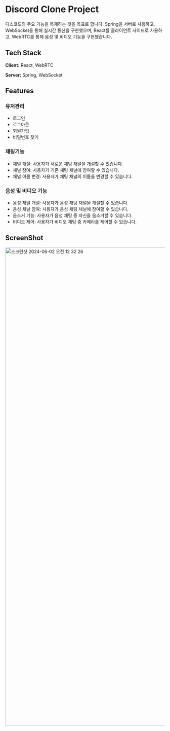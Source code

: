 # Discord Clone Project

디스코드의 주요 기능을 복제하는 것을 목표로 합니다. Spring을 서버로 사용하고, WebSocket을 통해 실시간 통신을 구현했으며, React를 클라이언트 사이드로 사용하고, WebRTC를 통해 음성 및 비디오 기능을 구현했습니다.


## Tech Stack

**Client:** React, WebRTC

**Server:** Spring, WebSocket


## Features

### 유저관리
- 로그인
- 로그아웃
- 회원가입
- 비밀번호 찾기

### 채팅기능 

- 채널 개설: 사용자가 새로운 채팅 채널을 개설할 수 있습니다.
- 채널 참여: 사용자가 기존 채팅 채널에 참여할 수 있습니다.
- 채널 이름 변경: 사용자가 채팅 채널의 이름을 변경할 수 있습니다.

### 음성 및 비디오 기능

- 음성 채널 개설: 사용자가 음성 채팅 채널을 개설할 수 있습니다.
- 음성 채널 참여: 사용자가 음성 채팅 채널에 참여할 수 있습니다.
- 음소거 기능: 사용자가 음성 채팅 중 자신을 음소거할 수 있습니다.
- 비디오 제어: 사용자가 비디오 채팅 중 카메라를 제어할 수 있습니다.

## ScreenShot

<img width="1510" alt="스크린샷 2024-06-02 오전 12 32 26" src="https://github.com/csh7733/discord/assets/87757931/e62c31f6-6ba0-41b4-b92a-98e260c509b9">

  
